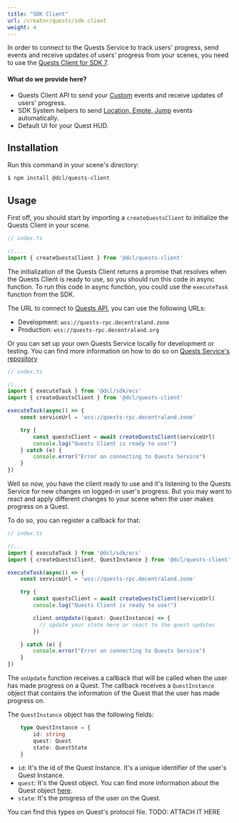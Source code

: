 ```yaml
---
title: "SDK Client"
url: /creator/quests/sdk-client
weight: 4
---
```


In order to connect to the Quests Service to track users' progress, send events and receive updates of users' progress from your scenes, you need to use the [Quests Client for SDK 7](https://github.com/decentraland/quests-client).

#### What do we provide here? 

- Quests Client API to send your [Custom](/creator/quests/define#action-items) events and receive updates of users' progress.
- SDK System helpers to send [Location, Emote, Jump](/creator/quests/define#action-items) events automatically.
- Default UI for your Quest HUD. 

## Installation 
Run this command in your scene's directory:

```bash
$ npm install @dcl/quests-client
```

## Usage

First off, you should start by importing a `createQuestsClient` to initialize the Quests Client in your scene.

```typescript
// index.ts

//...
import { createQuestsClient } from '@dcl/quests-client'
```

The initialization of the Quests Client returns a promise that resolves when the Quests Client is ready to use, so you should run this code in async function. To run this code in async function, you could use the `executeTask` function from the SDK.

The URL to connect to [Quests API](creator/quests/overview/#services-architecture), you can use the following URLs: 
- Development: `wss://quests-rpc.decentraland.zone`
- Production: `wss://quests-rpc.decentraland.org`

Or you can set up your own Quests Service locally for development or testing. You can find more information on how to do so on [Quests Service's repository](https://github.com/decentraland/quests)

```typescript
// index.ts

//...
import { executeTask } from '@dcl/sdk/ecs'
import { createQuestsClient } from '@dcl/quests-client'

executeTask(async() => {
    const serviceUrl = 'wss://quests-rpc.decentraland.zone'

    try {
        const questsClient = await createQuestsClient(serviceUrl)
        console.log("Quests Client is ready to use!")
    } catch (e) {
        console.error("Error on connecting to Quests Service")
    }
})

```

Well so now, you have the client ready to use and it's listening to the Quests Service for new changes on logged-in user's progress. But you may want to react and apply different changes to your scene when the user makes progress on a Quest.

To do so, you can register a callback for that: 

```typescript
// index.ts

//...
import { executeTask } from '@dcl/sdk/ecs'
import { createQuestsClient, QuestInstance } from '@dcl/quests-client'

executeTask(async() => {
    const serviceUrl = 'wss://quests-rpc.decentraland.zone'

    try {
        const questsClient = await createQuestsClient(serviceUrl)
        console.log("Quests Client is ready to use!")

        client.onUpdate((quest: QuestInstance) => {
          // update your state here or react to the quest updates
        })

    } catch (e) {
        console.error("Error on connecting to Quests Service")
    }
})
```

The `onUpdate` function receives a callback that will be called when the user has made progress on a Quest. The callback receives a `QuestInstance` object that contains the information of the Quest that the user has made progress on.

The `QuestInstance` object has the following fields:

```typescript 
    type QuestInstance = {
        id: string
        quest: Quest
        state: QuestState
    }
```

- `id`: It's the id of the Quest Instance. It's a unique identifier of the user's Quest Instance.
- `quest`: It's the Quest object. You can find more information about the Quest object [here](/creator/quests/define).
- `state`: It's the progress of the user on the Quest. 

You can find this types on Quest's protocol file. TODO: ATTACH IT HERE